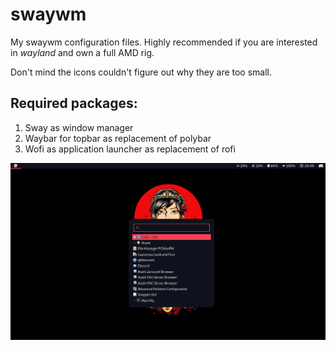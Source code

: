 # swaywm
My swaywm configuration files. Highly recommended if you are interested in *wayland* and own a full AMD rig. 

Don't mind the icons couldn't figure out why they are too small.

## Required packages:

1. Sway as window manager
2. Waybar for topbar as replacement of polybar
3. Wofi as application launcher as replacement of rofi

![Home screenshot of homescreen](screenshot.png)